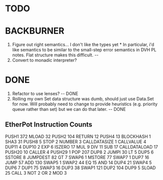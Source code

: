 # TODO

# BACKBURNER

  1. Figure out right semantics... I don't like the types yet
    * In particular, i'd like semantics to be similar to the small-step error
      semantics in DVH PL notes. Flat structure makes this difficult. -- 
  2. Convert to monadic interpreter?

# DONE

  1. Refactor to use lenses? -- DONE
  2. Rolling my own Set data structure was dumb, should just use Data.Set for now. Will probably need
     to change to provide heuristics (e.g. priority queue rather than set) but we can do that later. -- DONE

## EtherPot Instruction Counts

  PUSH1 372
  MLOAD 32
  PUSH2 104
  RETURN 12
  PUSH4 13
  BLOCKHASH 1
  SHA3 31
  PUSH8 5
  STOP 2
  NUMBER 3
  CALLDATASIZE 1
  CALLVALUE 4
  DUP11 4
  DUP10 2
  EXP 6
  ISZERO 17
  MUL 9
  DIV 11
  SUB 17
  CALLDATALOAD 17
  PUSH20 10
  CALLER 4
  PUSH29 1
  POP 207
  DUP8 2
  JUMPI 30
  LT 5
  DUP5 6
  SSTORE 8
  JUMPDEST 82
  GT 7
  SWAP6 1
  MSTORE 77
  SWAP7 1
  DUP7 16
  JUMP 57
  ADD 130
  SWAP5 1
  SWAP2 44
  EQ 15
  AND 14
  DUP4 21
  SWAP4 5
  DUP6 7
  DUP1 75
  SWAP3 16
  DUP3 38
  SWAP1 121
  DUP2 104
  DUP9 5
  SLOAD 25
  CALL 3
  NOT 2
  OR 2
  MOD 3

